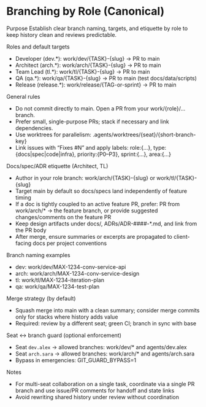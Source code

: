 # Branching by Role (Canonical)

Purpose
Establish clear branch naming, targets, and etiquette by role to keep history clean and reviews predictable.

Roles and default targets
- Developer (dev.*): work/dev/{TASK}-{slug} → PR to main
- Architect (arch.*): work/arch/{TASK}-{slug} → PR to main
- Team Lead (tl.*): work/tl/{TASK}-{slug} → PR to main
- QA (qa.*): work/qa/{TASK}-{slug} → PR to main (test docs/data/scripts)
- Release (release.*): work/release/{TAG-or-sprint} → PR to main

General rules
- Do not commit directly to main. Open a PR from your work/{role}/… branch.
- Prefer small, single-purpose PRs; stack if necessary and link dependencies.
- Use worktrees for parallelism: .agents/worktrees/{seat}/{short-branch-key}
- Link issues with “Fixes #N” and apply labels: role:{…}, type:{docs|spec|code|infra}, priority:{P0–P3}, sprint:{…}, area:{…}

Docs/spec/ADR etiquette (Architect, TL)
- Author in your role branch: work/arch/{TASK}-{slug} or work/tl/{TASK}-{slug}
- Target main by default so docs/specs land independently of feature timing
- If a doc is tightly coupled to an active feature PR, prefer: PR from work/arch/* → the feature branch, or provide suggested changes/comments on the feature PR
- Keep design artifacts under docs/, ADRs/ADR-####-*.md, and link from the PR body
- After merge, ensure summaries or excerpts are propagated to client-facing docs per project conventions

Branch naming examples
- dev: work/dev/MAX-1234-conv-service-api
- arch: work/arch/MAX-1234-conv-service-design
- tl: work/tl/MAX-1234-iteration-plan
- qa: work/qa/MAX-1234-test-plan

Merge strategy (by default)
- Squash merge into main with a clean summary; consider merge commits only for stacks where history adds value
- Required: review by a different seat; green CI; branch in sync with base

Seat ↔ branch guard (optional enforcement)
- Seat `dev.alex` → allowed branches: work/dev/* and agents/dev.alex
- Seat `arch.sara` → allowed branches: work/arch/* and agents/arch.sara
- Bypass in emergencies: GIT_GUARD_BYPASS=1

Notes
- For multi-seat collaboration on a single task, coordinate via a single PR branch and use issue/PR comments for handoff and state links
- Avoid rewriting shared history under review without coordination
